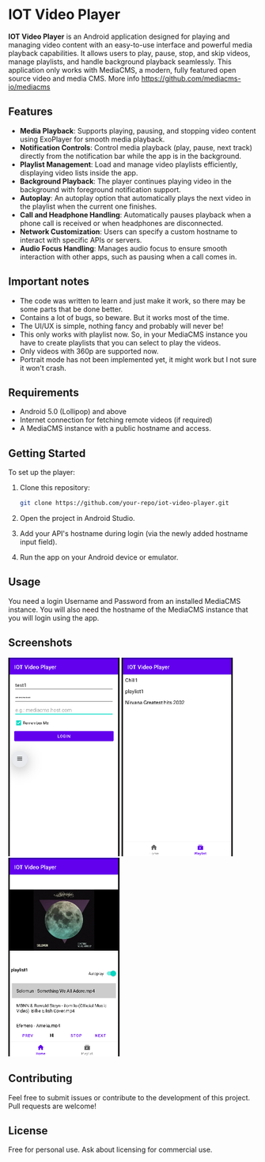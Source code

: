 # IOT Video Player

**IOT Video Player** is an Android application designed for playing and managing video content with an easy-to-use interface and powerful media playback capabilities. 
It allows users to play, pause, stop, and skip videos, manage playlists, and handle background playback seamlessly.
This application only works with MediaCMS, a modern, fully featured open source video and media CMS. More info https://github.com/mediacms-io/mediacms

## Features

- **Media Playback**: Supports playing, pausing, and stopping video content using ExoPlayer for smooth media playback.
- **Notification Controls**: Control media playback (play, pause, next track) directly from the notification bar while the app is in the background.
- **Playlist Management**: Load and manage video playlists efficiently, displaying video lists inside the app.
- **Background Playback**: The player continues playing video in the background with foreground notification support.
- **Autoplay**: An autoplay option that automatically plays the next video in the playlist when the current one finishes.
- **Call and Headphone Handling**: Automatically pauses playback when a phone call is received or when headphones are disconnected.
- **Network Customization**: Users can specify a custom hostname to interact with specific APIs or servers.
- **Audio Focus Handling**: Manages audio focus to ensure smooth interaction with other apps, such as pausing when a call comes in.

## Important notes

- The code was written to learn and just make it work, so there may be some parts that be done better.
- Contains a lot of bugs, so beware. But it works most of the time.
- The UI/UX is simple, nothing fancy and probably will never be!
- This only works with playlist now. So, in your MediaCMS instance you have to create playlists that you can select to play the videos.
- Only videos with 360p are supported now.
- Portrait mode has not been implemented yet, it might work but I not sure it won't crash.

## Requirements

- Android 5.0 (Lollipop) and above
- Internet connection for fetching remote videos (if required)
- A MediaCMS instance with a public hostname and access.

## Getting Started

To set up the player:

1. Clone this repository:
   ```bash
   git clone https://github.com/your-repo/iot-video-player.git
   ```
2. Open the project in Android Studio.

3. Add your API's hostname during login (via the newly added hostname input field).

4. Run the app on your Android device or emulator.

## Usage

You need a login Username and Password from an installed MediaCMS instance. You will also need the hostname of the MediaCMS instance that you will login using the app.

## Screenshots

![Login](screenshots/login.png)
![playlist](screenshots/playlist.png)
![video](screenshots/video.png)

## Contributing

Feel free to submit issues or contribute to the development of this project. Pull requests are welcome!

## License

Free for personal use. Ask about licensing for commercial use.
